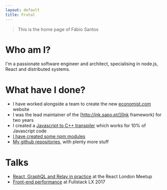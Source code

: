 ```yaml
---
layout: default
title: Frutal
---
```


<blockquote class="all-100 double-bottom-space">
    This is the home page of Fábio Santos
</blockquote>


# Who am I?

I'm a passionate software engineer and architect, specialising in node.js, React and distributed systems.


# What have I done?

 * I have worked alongside a team to create the new [economist.com](https://www.economist.com/) website
 * I was the lead maintainer of the [http://ink.sapo.pt/](Ink framework) for two years
 * I created a [Javascript to C++ transpiler](https://github.com/fabiosantoscode/js2cpp) which works for 10% of Javascript code
 * [I have created some npm modules](http://npmjs.com/~fabiosantoscode)
 * [My github repositories](http://github.com/fabiosantoscode), with plenty more stuff

# Talks

 * [React, GraphQL and Relay in practice](https://youtu.be/HrECWxWVcEI?t=57m38s) at the React London Meetup
 * [Front-end performance](https://www.youtube.com/watch?v=fgUnjlwTzB4) at Fullstack LX 2017

